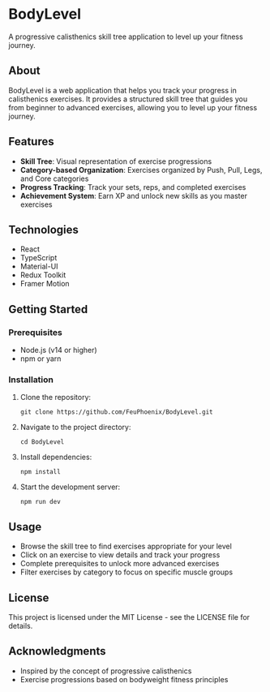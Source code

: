 # BodyLevel

A progressive calisthenics skill tree application to level up your fitness journey.

## About

BodyLevel is a web application that helps you track your progress in calisthenics exercises. It provides a structured skill tree that guides you from beginner to advanced exercises, allowing you to level up your fitness journey.

## Features

- **Skill Tree**: Visual representation of exercise progressions
- **Category-based Organization**: Exercises organized by Push, Pull, Legs, and Core categories
- **Progress Tracking**: Track your sets, reps, and completed exercises
- **Achievement System**: Earn XP and unlock new skills as you master exercises

## Technologies

- React
- TypeScript
- Material-UI
- Redux Toolkit
- Framer Motion

## Getting Started

### Prerequisites

- Node.js (v14 or higher)
- npm or yarn

### Installation

1. Clone the repository:
   ```
   git clone https://github.com/FeuPhoenix/BodyLevel.git
   ```

2. Navigate to the project directory:
   ```
   cd BodyLevel
   ```

3. Install dependencies:
   ```
   npm install
   ```

4. Start the development server:
   ```
   npm run dev
   ```

## Usage

- Browse the skill tree to find exercises appropriate for your level
- Click on an exercise to view details and track your progress
- Complete prerequisites to unlock more advanced exercises
- Filter exercises by category to focus on specific muscle groups

## License

This project is licensed under the MIT License - see the LICENSE file for details.

## Acknowledgments

- Inspired by the concept of progressive calisthenics
- Exercise progressions based on bodyweight fitness principles
